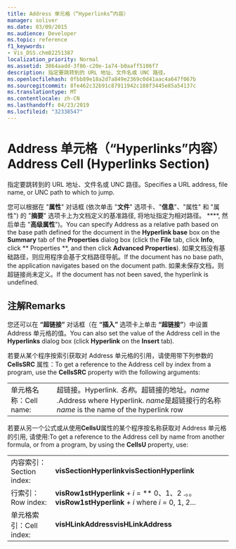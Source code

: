 ```yaml
---
title: Address 单元格（“Hyperlinks”内容）
manager: soliver
ms.date: 03/09/2015
ms.audience: Developer
ms.topic: reference
f1_keywords:
- Vis_DSS.chm82251387
localization_priority: Normal
ms.assetid: 3864aadd-3f86-c20e-1a74-b0aaff5106f7
description: 指定要跳转到的 URL 地址、文件名或 UNC 路径。
ms.openlocfilehash: 0fbb89e18a2d7a849e2369c0d41aac4a647f067b
ms.sourcegitcommit: 8fe462c32b91c87911942c188f3445e85a54137c
ms.translationtype: MT
ms.contentlocale: zh-CN
ms.lasthandoff: 04/23/2019
ms.locfileid: "32338547"
---
```

# <a name="address-cell-hyperlinks-section"></a><span data-ttu-id="5f66e-103">Address 单元格（“Hyperlinks”内容）</span><span class="sxs-lookup"><span data-stu-id="5f66e-103">Address Cell (Hyperlinks Section)</span></span>

<span data-ttu-id="5f66e-104">指定要跳转到的 URL 地址、文件名或 UNC 路径。</span><span class="sxs-lookup"><span data-stu-id="5f66e-104">Specifies a URL address, file name, or UNC path to which to jump.</span></span>
  
<span data-ttu-id="5f66e-105">您可以根据在 "**属性**" 对话框 (依次单击 "**文件**" 选项卡、"**信息**"、"属性" 和 "属性") 的 "**摘要**" 选项卡上为文档定义的基准路径, 将地址指定为相对路径。 \*\*\*\*, 然后单击 "**高级属性**")。</span><span class="sxs-lookup"><span data-stu-id="5f66e-105">You can specify Address as a relative path based on the base path defined for the document in the **Hyperlink base** box on the **Summary** tab of the **Properties** dialog box (click the **File** tab, click **Info**, click \*\* Properties \*\*, and then click **Advanced Properties**).</span></span> <span data-ttu-id="5f66e-106">如果文档没有基础路径，则应用程序会基于文档路径导航。</span><span class="sxs-lookup"><span data-stu-id="5f66e-106">If the document has no base path, the application navigates based on the document path.</span></span> <span data-ttu-id="5f66e-107">如果未保存文档，则超链接尚未定义。</span><span class="sxs-lookup"><span data-stu-id="5f66e-107">If the document has not been saved, the hyperlink is undefined.</span></span>
  
## <a name="remarks"></a><span data-ttu-id="5f66e-108">注解</span><span class="sxs-lookup"><span data-stu-id="5f66e-108">Remarks</span></span>

<span data-ttu-id="5f66e-109">您还可以在 **“超链接”** 对话框（在 **“插入”** 选项卡上单击 **“超链接”**）中设置 Address 单元格的值。</span><span class="sxs-lookup"><span data-stu-id="5f66e-109">You can also set the value of the Address cell in the **Hyperlinks** dialog box (click **Hyperlink** on the **Insert** tab).</span></span> 
  
<span data-ttu-id="5f66e-110">若要从某个程序按索引获取对 Address 单元格的引用，请使用带下列参数的 **CellsSRC** 属性：</span><span class="sxs-lookup"><span data-stu-id="5f66e-110">To get a reference to the Address cell by index from a program, use the **CellsSRC** property with the following arguments:</span></span> 
  
|||
|:-----|:-----|
|<span data-ttu-id="5f66e-111">单元格名称：</span><span class="sxs-lookup"><span data-stu-id="5f66e-111">Cell name:</span></span>  <br/> |<span data-ttu-id="5f66e-112">超链接。</span><span class="sxs-lookup"><span data-stu-id="5f66e-112">Hyperlink.</span></span> <span data-ttu-id="5f66e-113">*名称*。超链接的地址。</span><span class="sxs-lookup"><span data-stu-id="5f66e-113">*name*  .Address           where Hyperlink.</span></span> <span data-ttu-id="5f66e-114">*name*是超链接行的名称</span><span class="sxs-lookup"><span data-stu-id="5f66e-114">*name*  is the name of the hyperlink row</span></span>  <br/> |
   
<span data-ttu-id="5f66e-115">若要从另一个公式或从使用**CellsU**属性的某个程序按名称获取对 Address 单元格的引用, 请使用:</span><span class="sxs-lookup"><span data-stu-id="5f66e-115">To get a reference to the Address cell by name from another formula, or from a program, by using the **CellsU** property, use:</span></span> 
  
|||
|:-----|:-----|
| <span data-ttu-id="5f66e-116">内容索引：</span><span class="sxs-lookup"><span data-stu-id="5f66e-116">Section index:</span></span>  <br/> |<span data-ttu-id="5f66e-117">**visSectionHyperlink**</span><span class="sxs-lookup"><span data-stu-id="5f66e-117">**visSectionHyperlink**</span></span> <br/> |
| <span data-ttu-id="5f66e-118">行索引：</span><span class="sxs-lookup"><span data-stu-id="5f66e-118">Row index:</span></span>  <br/> |<span data-ttu-id="5f66e-119">**visRow1stHyperlink** +  *i* = \*\* 0、1、2 .。。</span><span class="sxs-lookup"><span data-stu-id="5f66e-119">**visRow1stHyperlink** +  *i*            where  *i*  = 0, 1, 2...</span></span>  <br/> |
| <span data-ttu-id="5f66e-120">单元格索引：</span><span class="sxs-lookup"><span data-stu-id="5f66e-120">Cell index:</span></span>  <br/> |<span data-ttu-id="5f66e-121">**visHLinkAddress**</span><span class="sxs-lookup"><span data-stu-id="5f66e-121">**visHLinkAddress**</span></span> <br/> |
   

